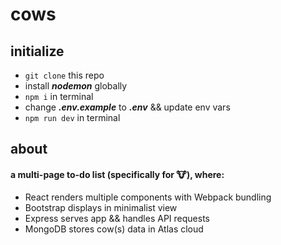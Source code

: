 # cows

## initialize

- `git clone` this repo
- install _**nodemon**_ globally
- `npm i` in terminal
- change _**.env.example**_ to _**.env**_ && update env vars
- `npm run dev` in terminal

## about

#### a multi-page to-do list (specifically for 🐮), where:

- React renders multiple components with Webpack bundling
- Bootstrap displays in minimalist view
- Express serves app && handles API requests
- MongoDB stores cow(s) data in Atlas cloud
